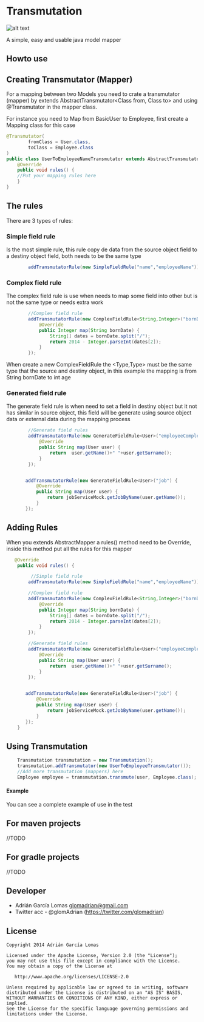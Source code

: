 Transmutation
===============
![alt text](http://img1.wikia.nocookie.net/__cb20100415081430/fma/images/5/58/Human_Transmutation_Circle.png "Transmutation1")

A simple, easy and usable java model mapper


Howto use
---------

## Creating Transmutator (Mapper)

For a mapping between two Models you need to crate a transmutator (mapper) by extends AbstractTransmutator<Class from, Class to> and using @Transmutator in the mapper class.

For instance you need to Map from BasicUser to Employee, first create a Mapping class for this case


``` java
@Transmutator(
        fromClass = User.class,
        toClass = Employee.class
)
public class UserToEmployeeNameTransmutator extends AbstractTransmutator<User,Employee> {
    @Override
    public void rules() {
    //Put your mapping rules here
    }
}

```

The rules
---------

There are 3 types of rules:


### Simple field rule

Is the most simple rule, this rule copy de data from the source object field to a destiny object field, both needs to be the same type

``` java
        addTransmutatorRule(new SimpleFieldRule("name","employeeName"));

```


### Complex field rule

The complex field rule is use when needs to map some field into other but is not the same type or needs extra work
``` java
        //Complex field rule
        addTransmutatorRule(new ComplexFieldRule<String,Integer>("bornDate","age") {
            @Override
            public Integer map(String bornDate) {
                String[] dates = bornDate.split("/");
                return 2014 - Integer.parseInt(dates[2]);
            }
        });
```
When create a new ComplexFieldRule the <Type,Type> must be the same type that the source and destiny object, in this example the mapping is from String bornDate to int age



### Generated field rule

The generate field rule is when need to set a field in destiny object but it not has similar in source object, this field will be generate using source object data or external data during the mapping process
``` java
        //Generate field rules
        addTransmutatorRule(new GenerateFieldRule<User>("employeeCompleteName") {
            @Override
            public String map(User user) {
                return  user.getName()+" "+user.getSurname();
            }
        });


       addTransmutatorRule(new GenerateFieldRule<User>("job") {
           @Override
           public String map(User user) {
               return jobServiceMock.getJobByName(user.getName());
           }
       });
```


Adding Rules
---------



When you extends AbstractMapper a rules() method need to be Override, inside this method put all the rules for this mapper


``` java
   @Override
    public void rules() {

         //Simple field rule
        addTransmutatorRule(new SimpleFieldRule("name","employeeName"));

        //Complex field rule
        addTransmutatorRule(new ComplexFieldRule<String,Integer>("bornDate","age") {
            @Override
            public Integer map(String bornDate) {
                String[] dates = bornDate.split("/");
                return 2014 - Integer.parseInt(dates[2]);
            }
        });

        //Generate field rules
        addTransmutatorRule(new GenerateFieldRule<User>("employeeCompleteName") {
            @Override
            public String map(User user) {
                return  user.getName()+" "+user.getSurname();
            }
        });


       addTransmutatorRule(new GenerateFieldRule<User>("job") {
           @Override
           public String map(User user) {
               return jobServiceMock.getJobByName(user.getName());
           }
       });
    }
```



Using Transmutation
---------



``` java
    Transmutation transmutation = new Transmutation();
    transmutation.addTransmutator(new UserToEmployeeTransmutator());
    //Add more transmutation (mappers) here
    Employee employee = transmutation.transmute(user, Employee.class);

```


#### Example



You can see a complete example of use in the test


For maven projects
---------

//TODO

For gradle projects
---------


//TODO

Developer
---------

* Adrián García Lomas <glomadrian@gmail.com>
* Twitter acc - @glomAdrian (https://twitter.com/glomadrian)

License
-------


    Copyright 2014 Adrián García Lomas

    Licensed under the Apache License, Version 2.0 (the "License");
    you may not use this file except in compliance with the License.
    You may obtain a copy of the License at

       http://www.apache.org/licenses/LICENSE-2.0

    Unless required by applicable law or agreed to in writing, software
    distributed under the License is distributed on an "AS IS" BASIS,
    WITHOUT WARRANTIES OR CONDITIONS OF ANY KIND, either express or implied.
    See the License for the specific language governing permissions and
    limitations under the License.
